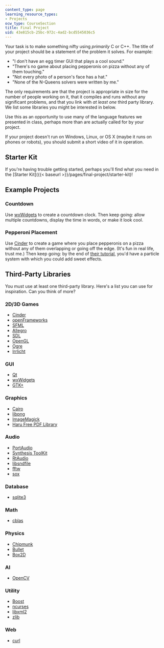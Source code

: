 ```yaml
---
content_type: page
learning_resource_types:
- Projects
ocw_type: CourseSection
title: Final Project
uid: 43e815cb-25bc-972c-4ad2-bcd5545036c5
---
```


Your task is to make something nifty using _primarily_ C or C++. The title of your project should be a statement of the problem it solves. For example:

*   "I don't have an egg timer GUI that plays a cool sound."
*   "There's no game about placing pepperonis on pizza without any of them touching."
*   "Not every photo of a person's face has a hat."
*   "None of the N-Queens solvers were written by me."

The only requirements are that the project is appropriate in size for the number of people working on it, that it compiles and runs without any significant problems, and that you link with _at least one_ third party library. We list some libraries you might be interested in below.

Use this as an opportunity to use many of the language features we presented in class, perhaps more than are actually called for by your project.

If your project doesn't run on Windows, Linux, or OS X (maybe it runs on phones or robots), you should submit a short video of it in operation.

Starter Kit
-----------

If you're having trouble getting started, perhaps you'll find what you need in the [Starter Kit]({{< baseurl >}}/pages/final-project/starter-kit)!

Example Projects
----------------

### Countdown

Use [wxWidgets](http://www.wxwidgets.org/) to create a countdown clock. Then keep going: allow multiple countdowns, display the time in words, or make it look cool.

### Pepperoni Placement

Use [Cinder](http://libcinder.org/) to create a game where you place pepperonis on a pizza without any of them overlapping or going off the edge. (It's fun in real life, trust me.) Then keep going: by the end of [their tutorial](https://libcinder.org/docs/guides/index.html), you'd have a particle system with which you could add sweet effects.

Third-Party Libraries
---------------------

You must use at least one third-party library. Here's a list you can use for inspiration. Can you think of more?

### 2D/3D Games

*   [Cinder](http://libcinder.org/)
*   [openFrameworks](http://www.openframeworks.cc/)
*   [SFML](http://www.sfml-dev.org/)
*   [Allegro](http://alleg.sourceforge.net/)
*   [SDL](http://www.libsdl.org/)
*   [OpenGL](https://www.opengl.org/)
*   [Ogre](http://www.ogre3d.org/)
*   [Irrlicht](http://irrlicht.sourceforge.net/)

### GUI

*   [Qt](http://qt-project.org/)
*   [wxWidgets](http://www.wxwidgets.org/)
*   [GTK+](http://www.gtk.org/)

### Graphics

*   [Cairo](http://www.cairographics.org/)
*   [libpng](http://www.libpng.org/pub/png/libpng.html)
*   [ImageMagick](http://www.imagemagick.org/script/index.php)
*   [Haru Free PDF Library](http://libharu.org/)

### Audio

*   [PortAudio](http://www.portaudio.com/)
*   [Synthesis ToolKit](https://ccrma.stanford.edu/software/stk/index.html)
*   [RtAudio](http://www.music.mcgill.ca/~gary/rtaudio/)
*   [libsndfile](http://www.mega-nerd.com/libsndfile/)
*   [fftw](http://www.fftw.org/)
*   [sox](http://sox.sourceforge.net/)

### Database

*   [sqlite3](http://www.sqlite.org/)

### Math

*   [cblas](http://www.netlib.org/blas/)

### Physics

*   [Chipmunk](http://chipmunk-physics.net/)
*   [Bullet](http://www.bulletphysics.com/)
*   [Box2D](http://box2d.org/)

### AI

*   [OpenCV](http://opencv.org/)

### Utility

*   [Boost](http://www.boost.org/)
*   [ncurses](http://www.gnu.org/software/ncurses/)
*   [libxml2](http://www.xmlsoft.org/)
*   [zlib](http://www.zlib.net/)

### Web

*   [curl](http://curl.haxx.se/libcurl/)